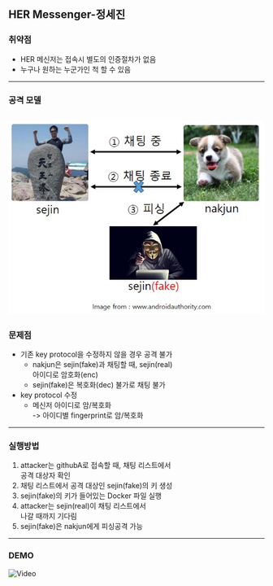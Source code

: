 ## HER Messenger-정세진

### 취약점
- HER 메신저는 접속시 별도의 인증절차가 없음
- 누구나 원하는 누군가인 척 할 수 있음

---
### 공격 모델
![attack](images/attack.jpg)
---
### 문제점
- 기존 key protocol을 수정하지 않을 경우 공격 불가
   - nakjun은 sejin(fake)과 채팅할 때, sejin(real)  
   아이디로 암호화(enc)
   - sejin(fake)은 복호화(dec) 불가로 채팅 불가
- key protocol 수정
   - 메신저 아이디로 암/복호화  
    -> 아이디별 fingerprint로 암/복호화

---
### 실행방법
1. attacker는 githubA로 접속할 때, 채팅 리스트에서  
공격 대상자 확인
2. 채팅 리스트에서 공격 대상인 sejin(fake)의 키 생성
3. sejin(fake)의 키가 들어있는 Docker 파일 실행
4. attacker는 sejin(real)이 채팅 리스트에서  
나갈 때까지 기다림
5. sejin(fake)은 nakjun에게 피싱공격 가능

---
### DEMO
![Video](https://youtube.com/embed/3HkWb2PC_z8)

